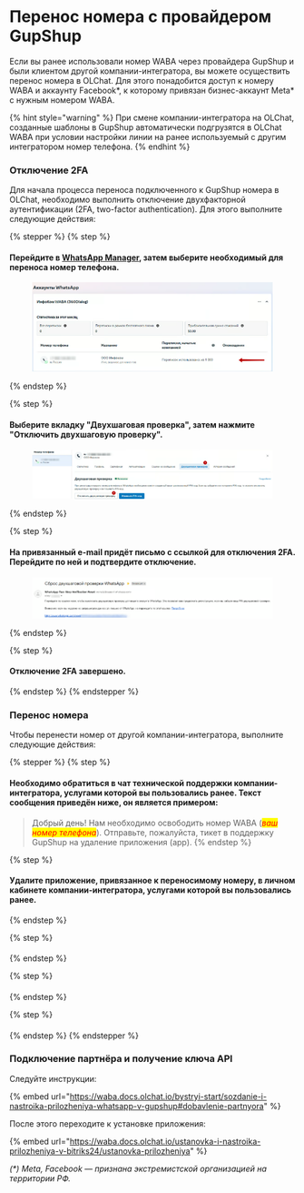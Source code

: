 # Перенос номера с провайдером GupShup

Если вы ранее использовали номер WABA через провайдера GupShup и были клиентом другой компании-интегратора, вы можете осуществить перенос номера в OLChat. Для этого понадобится доступ к номеру WABA и аккаунту Facebook\*, к которому привязан бизнес-аккаунт Meta\* с нужным номером WABA.

{% hint style="warning" %}
При смене компании-интегратора на OLChat, созданные шаблоны в GupShup автоматически подгрузятся в OLChat WABA при условии настройки линии на ранее используемый с другим интегратором номер телефона.
{% endhint %}

### Отключение 2FA

Для начала процесса переноса подключенного к GupShup номера в OLChat, необходимо выполнить отключение двухфакторной аутентификации (2FA, two-factor authentication). Для этого выполните следующие действия:

{% stepper %}
{% step %}
#### Перейдите в [WhatsApp Manager](https://business.facebook.com/latest/whatsapp_manager/overview/), затем выберите необходимый для переноса номер телефона.

<figure><img src="../.gitbook/assets/Скриншот 29.07.25_10.08.49.png" alt=""><figcaption></figcaption></figure>
{% endstep %}

{% step %}
#### Выберите вкладку "Двухшаговая проверка", затем нажмите "Отключить двухшаговую проверку".

<figure><img src="../.gitbook/assets/Скриншот 29.07.25_10.09.43.png" alt=""><figcaption></figcaption></figure>
{% endstep %}

{% step %}
#### На привязанный e-mail придёт письмо с ссылкой для отключения 2FA. Перейдите по ней и подтвердите отключение.

<figure><img src="../.gitbook/assets/Скриншот 29.07.25_10.11.14.png" alt=""><figcaption></figcaption></figure>
{% endstep %}

{% step %}
#### Отключение 2FA завершено.
{% endstep %}
{% endstepper %}

### Перенос номера

Чтобы перенести номер от другой компании-интегратора, выполните следующие действия:

{% stepper %}
{% step %}
#### Необходимо обратиться в чат технической поддержки компании-интегратора, услугами которой вы пользовались ранее. Текст сообщения приведён ниже, он является примером:

>
> Добрый день! Нам необходимо освободить номер WABA (_<mark style="color:red;">ваш номер телефона</mark>_). Отправьте, пожалуйста, тикет в поддержку GupShup на удаление приложения (app).
{% endstep %}

{% step %}
#### Удалите приложение, привязанное к переносимому номеру, в личном кабинете компании-интегратора, услугами которой вы пользовались ранее.
{% endstep %}

{% step %}
####
{% endstep %}

{% step %}
####
{% endstep %}

{% step %}
####
{% endstep %}
{% endstepper %}

### Подключение партнёра и получение ключа API

Следуйте инструкции:

{% embed url="https://waba.docs.olchat.io/bystryi-start/sozdanie-i-nastroika-prilozheniya-whatsapp-v-gupshup#dobavlenie-partnyora" %}

После этого переходите к установке приложения:

{% embed url="https://waba.docs.olchat.io/ustanovka-i-nastroika-prilozheniya-v-bitriks24/ustanovka-prilozheniya" %}



_(\*) Meta, Facebook — признана экстремистской организацией на территории РФ._
